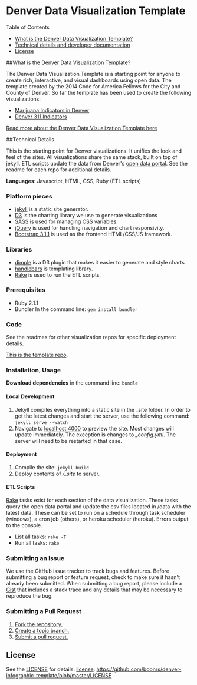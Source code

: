Denver Data Visualization Template
=====================


Table of Contents
* [What is the Denver Data Visualization Template?][whatis]
* [Technical details and developer documentation][technical]
* [License][license]


[whatis]: #what-is-denver-data-visualization-template
[technical]: #technical-details
[license]: #license

##What is the Denver Data Visualization Template?

The Denver Data Visualization Template is a starting point for anyone to create rich, interactive, and visual dashboards using open data. The template created by the 2014 Code for America Fellows for the City and County of Denver. So far the template has been used to create the following visualizations:

* [Marijuana Indicators in Denver][mj-viz]
* [Denver 311 Indicators][311-viz]

[mj-viz]: http://mj.denvervisualizations.com
[311-viz]: http://denvervisualizations.com/

[Read more about the Denver Data Visualization Template here](/docs/about.md)

##Technical Details

This is the starting point for Denver visualizations. It unifies the look and feel of the sites. All visualizations share the same stack, built on top of jekyll. ETL scripts update the data from Denver's [open data portal][portal]. See the readme for each repo for additional details.

[portal]: http://data.denvergov.org/

**Languages**: Javascript, HTML, CSS, Ruby (ETL scripts)


### Platform pieces
* [jekyll][jekyll] is a static site generator.
* [D3][d3] is the charting library we use to generate visualizations
* [SASS][SASS] is used for managing CSS variables.
* [jQuery][jquery] is used for handling navigation and chart responsivity.
* [Bootstrap 3.1.1][bootstrap] is used as the frontend HTML/CSS/JS framework.

[jekyll]: http://jekyllrb.com/
[d3]: http://d3js.org/
[sass]: http://sass-lang.com/
[jquery]: http://jquery.com/
[bootstrap]: http://getbootstrap.com/

### Libraries
* [dimple][dimple] is a D3 plugin that makes it easier to generate and style charts
* [handlebars][handlebars] is templating library.
* [Rake][rake] is used to run the ETL scripts.

[dimple]: http://dimplejs.org/
[handlebars]: http://handlebarsjs.com/
[rake]: https://github.com/jimweirich/rake

### Prerequisites
* Ruby 2.1.1
* Bundler In the command line: ` gem install bundler `

### Code
See the readmes for other visualization repos for specific deployment details.

[This is the template repo][code].

[code]: https://github.com/codeforamerica/denver-data-visualization-template

### Installation, Usage

**Download dependencies** in the command line: ` bundle `

#### Local Development
1. Jekyll compiles everything into a static site in the _site folder. In order to get the latest changes and start the server, use the following command: `jekyll serve --watch`
1. Navigate to [localhost:4000][local] to preview the site. Most changes will update immediately. The exception is changes to *_config.yml*. The server will need to be restarted in that case.

[local]: http://localhost:4000  

#### Deployment
1. Compile the site: `jekyll build`
1. Deploy contents of */_site* to server.

#### ETL Scripts
[Rake][] tasks exist for each section of the data visualization. These tasks query the open data portal and update the csv files located in /data with the latest data. These can be set to run on a schedule through task scheduler (windows), a cron job (others), or heroku scheduler (heroku). Errors output to the console.
* List all tasks: `rake -T`
* Run all tasks: `rake`

[rake]: https://github.com/jimweirich/rake


### Submitting an Issue
We use the GitHub issue tracker to track bugs and features. Before submitting a bug report or feature request, check to make sure it hasn't already been submitted. When submitting a bug report, please include a [Gist][] that includes a stack trace and any details that may be necessary to reproduce the bug.

[gist]: https://gist.github.com/

### Submitting a Pull Request
1. [Fork the repository.][fork]
2. [Create a topic branch.][branch]
3. [Submit a pull request.][pr]

[fork]: http://help.github.com/fork-a-repo/
[branch]: http://learn.github.com/p/branching.html
[pr]: http://help.github.com/send-pull-requests/

## License
See the [LICENSE][] for details.
[license]: https://github.com/boonrs/denver-infographic-template/blob/master/LICENSE

